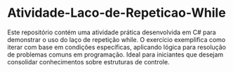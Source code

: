 # Atividade-Laco-de-Repeticao-While
Este repositório contém uma atividade prática desenvolvida em C# para demonstrar o uso do laço de repetição while. O exercício exemplifica como iterar com base em condições específicas, aplicando lógica para resolução de problemas comuns em programação. Ideal para iniciantes que desejam consolidar conhecimentos sobre estruturas de controle.
